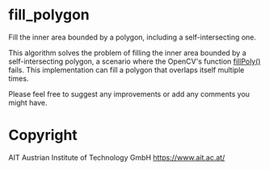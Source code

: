 # fill_polygon
Fill the inner area bounded by a polygon, including a self-intersecting one.

This algorithm solves the problem of filling the inner area bounded by a self-intersecting polygon, a scenario where the OpenCV's function [fillPoly()](https://docs.opencv.org/4.x/d6/d6e/group__imgproc__draw.html#ga311160e71d37e3b795324d097cb3a7dc) fails. This implementation can fill a polygon that overlaps itself multiple times.

Please feel free to suggest any improvements or add any comments you might have.

# Copyright
AIT Austrian Institute of Technology GmbH
https://www.ait.ac.at/
